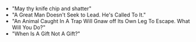 - "May thy knife chip and shatter"
- "A Great Man Doesn't Seek to Lead. He's Called To It."
- "An Animal Caught In A Trap Will Gnaw off Its Own Leg To Escape. What Will You Do?"
- "When Is A Gift Not A Gift?"
